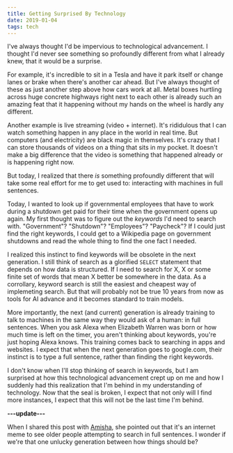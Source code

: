 ```yaml
---
title: Getting Surprised By Technology
date: 2019-01-04
tags: tech
---
```


I've always thought I'd be impervious to technological advancement. I thought I'd never see
something so profoundly different from what I already knew, that it would be a surprise.

For example, it's incredible to sit in a Tesla and have it park itself or change lanes or brake
when there's another car ahead. But I've always thought of these as just another step above how
cars work at all. Metal boxes hurtling across huge concrete highways right next to
each other is already such an amazing feat that it happening without my hands on the wheel is
hardly any different.

Another example is live streaming (video + internet). It's rididulous that I can watch
something happen in any place in the world in real time. But computers (and electricity) are
black magic in themselves. It's crazy that I can store thousands of videos on a thing that sits in
my pocket. It doesn't make a big difference that the video is something that happened already or
is happening right now.

But today, I realized that there _is_ something profoundly different that will take some real
effort for me to get used to: interacting with machines in full sentences.

Today, I wanted to look up if governmental employees that have to work during a shutdown get paid for
their time when the government opens up again. My first thought was to figure out the _keywords_ I'd
need to search with. "Government"? "Shutdown"? "Employees"? "Paycheck"? If I could just find the right
keywords, I could get to a Wikipedia page on government shutdowns and read the whole thing to
find the one fact I needed.

I realized this instinct to find keywords will be obsolete in the next generation.
I still think of search as a glorified `SELECT` statement that depends on how data is structured.
If I need to search for X, X or some finite set of words that mean X better be somewhere in the data.
As a corrollary, keyword search is still the easiest and cheapest way of implemeting search. But
that will probably not be true 10 years from now as tools for AI advance and it becomes standard to
train models.

More importantly, the next (and current) generation is already training to talk to machines
in the same way they would ask of a human: in full sentences. When you ask Alexa when
Elizabeth Warren was born or how much time is left on the timer, you aren't thinking about keywords,
you're just hoping Alexa knows. This training comes back to searching in apps and websites. I expect
that when the next generation goes to google.com, their instinct is to type a full sentence, rather
than finding the right keywords.

I don't know when I'll stop thinking of search in keywords, but I am surprised at how this
technological advancement crept up on me and how I suddenly had this realization that I'm behind
in my understanding of technology. Now that the seal is broken, I expect that not only will
I find more instances, I expect that this will not be the last time I'm behind.

**---update---**

When I shared this post with [Amisha](https://twitter.com/_amishap), she pointed
out that it's an internet meme to see older people attempting to search in full sentences.
I wonder if we're that one unlucky generation between how things should be?
